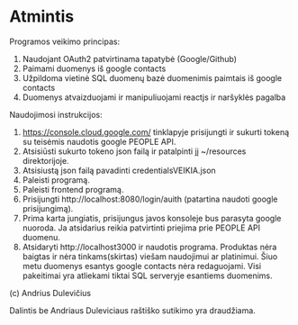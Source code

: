 # Atmintis

Programos veikimo principas:

1. Naudojant OAuth2 patvirtinama tapatybė (Google/Github)
2. Paimami duomenys iš google contacts
3. Užpildoma vietinė SQL duomenų bazė duomenimis paimtais iš google contacts
4. Duomenys atvaizduojami ir manipuliuojami reactjs ir naršyklės pagalba 

Naudojimosi instrukcijos:

1.  https://console.cloud.google.com/ tinklapyje prisijungti ir sukurti tokeną su teisėmis naudotis google PEOPLE API. 
2.	Atsisiūsti sukurto tokeno json failą ir patalpinti jį ~/resources direktorijoje.
3.	Atsisiustą json failą pavadinti credentialsVEIKIA.json
4.	Paleisti programą.
5.  Paleisti frontend programą.
6.	Prisijungti http://localhost:8080/login/auith (patartina naudoti google prisijungimą).
7.	Prima karta jungiatis, prisijungus javos konsoleje bus parasyta google nuoroda. 
	    Ja atsidarius reikia patvirtinti priejima prie PEOPLE API duomenu.
8.	Atsidaryti http://localhost3000 ir naudotis programa.
Produktas nėra baigtas ir nėra tinkams(skirtas) viešam naudojimui ar platinimui. Šiuo metu duomenys esantys google contacts nėra redaguojami. Visi pakeitimai yra atliekami tiktai SQL serveryje esantiems duomenims.

(c) Andrius Dulevičius

Dalintis be Andriaus Duleviciaus raštiško sutikimo yra draudžiama.
